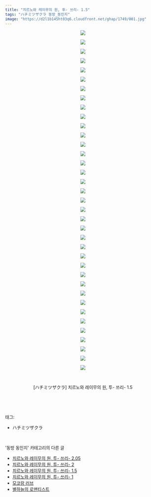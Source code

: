 ```yaml
---
title: "치르노와 레이무의 원, 투- 쓰리- 1.5"
tags: "ハチミツザクラ 동방_동인지"
image: "https://d2l1b145ht03q6.cloudfront.net/ghap/1749/001.jpg"
---
```

<div class="article">
<p style="text-align: center; clear: none; float: none;"><img src="{{ site.imgserver1 }}/ghap/1749/001.jpg"/></p>
<p style="text-align: center; clear: none; float: none;"><img src="{{ site.imgserver1 }}/ghap/1749/002.jpg"/></p>
<p style="text-align: center; clear: none; float: none;"><img src="{{ site.imgserver1 }}/ghap/1749/003.jpg"/></p>
<p style="text-align: center; clear: none; float: none;"><img src="{{ site.imgserver1 }}/ghap/1749/004.jpg"/></p>
<p style="text-align: center; clear: none; float: none;"><img src="{{ site.imgserver1 }}/ghap/1749/005.jpg"/></p>
<p style="text-align: center; clear: none; float: none;"><img src="{{ site.imgserver1 }}/ghap/1749/006.jpg"/></p>
<p style="text-align: center; clear: none; float: none;"><img src="{{ site.imgserver1 }}/ghap/1749/007.jpg"/></p>
<p style="text-align: center; clear: none; float: none;"><img src="{{ site.imgserver1 }}/ghap/1749/008.jpg"/></p>
<p style="text-align: center; clear: none; float: none;"><img src="{{ site.imgserver1 }}/ghap/1749/009.jpg"/></p>
<p style="text-align: center; clear: none; float: none;"><img src="{{ site.imgserver1 }}/ghap/1749/010.jpg"/></p>
<p style="text-align: center; clear: none; float: none;"><img src="{{ site.imgserver1 }}/ghap/1749/011.jpg"/></p>
<p style="text-align: center; clear: none; float: none;"><img src="{{ site.imgserver1 }}/ghap/1749/012.jpg"/></p>
<p style="text-align: center; clear: none; float: none;"><img src="{{ site.imgserver1 }}/ghap/1749/013.jpg"/></p>
<p style="text-align: center; clear: none; float: none;"><img src="{{ site.imgserver1 }}/ghap/1749/014.jpg"/></p>
<p style="text-align: center; clear: none; float: none;"><img src="{{ site.imgserver1 }}/ghap/1749/015.jpg"/></p>
<p style="text-align: center; clear: none; float: none;"><img src="{{ site.imgserver1 }}/ghap/1749/016.jpg"/></p>
<p style="text-align: center; clear: none; float: none;"><img src="{{ site.imgserver1 }}/ghap/1749/017.jpg"/></p>
<p style="text-align: center; clear: none; float: none;"><img src="{{ site.imgserver1 }}/ghap/1749/018.jpg"/></p>
<p style="text-align: center; clear: none; float: none;"><img src="{{ site.imgserver1 }}/ghap/1749/019.jpg"/></p>
<p style="text-align: center; clear: none; float: none;"><img src="{{ site.imgserver1 }}/ghap/1749/020.jpg"/></p>
<p style="text-align: center; clear: none; float: none;"><img src="{{ site.imgserver1 }}/ghap/1749/021.jpg"/></p>
<p style="text-align: center; clear: none; float: none;"><img src="{{ site.imgserver1 }}/ghap/1749/022.jpg"/></p>
<p style="text-align: center; clear: none; float: none;"><img src="{{ site.imgserver1 }}/ghap/1749/023.jpg"/></p>
<p style="text-align: center; clear: none; float: none;"><img src="{{ site.imgserver1 }}/ghap/1749/024.jpg"/></p>
<p style="text-align: center; clear: none; float: none;"><img src="{{ site.imgserver1 }}/ghap/1749/025.jpg"/></p>
<p style="text-align: center; clear: none; float: none;"><img src="{{ site.imgserver1 }}/ghap/1749/026.jpg"/></p>
<p style="text-align: center; clear: none; float: none;"><img src="{{ site.imgserver1 }}/ghap/1749/027.jpg"/></p>
<p style="text-align: center; clear: none; float: none;"><img src="{{ site.imgserver1 }}/ghap/1749/028.jpg"/></p>
<p style="text-align: center; clear: none; float: none;"><img src="{{ site.imgserver1 }}/ghap/1749/029.jpg"/></p>
<p style="text-align: center; clear: none; float: none;"><img src="{{ site.imgserver1 }}/ghap/1749/030.jpg"/></p>
<p style="text-align: center; clear: none; float: none;"><img src="{{ site.imgserver1 }}/ghap/1749/031.jpg"/></p>
<p style="text-align: center; clear: none; float: none;"><img src="{{ site.imgserver1 }}/ghap/1749/032.jpg"/></p>
<p style="text-align: center; clear: none; float: none;"><img src="{{ site.imgserver1 }}/ghap/1749/033.jpg"/></p>
<p style="text-align: center; clear: none; float: none;"><img src="{{ site.imgserver1 }}/ghap/1749/034.jpg"/></p>
<p style="text-align: center; clear: none; float: none;"><img src="{{ site.imgserver1 }}/ghap/1749/035.jpg"/></p>
<p style="text-align: center; clear: none; float: none;"><img src="{{ site.imgserver1 }}/ghap/1749/036.jpg"/></p>
<p style="text-align: center; clear: none; float: none;"><img src="{{ site.imgserver1 }}/ghap/1749/037.jpg"/></p>
<p style="text-align: center; clear: none; float: none;"><br/></p>
<p style="text-align: center; clear: none; float: none;">[ハチミツザクラ] 치르노와 레이무의 원, 투- 쓰리- 1.5</p>
<p><br/></p>
</div><br/>
<div class="tagTrail">
<p>태그: </p>
<ul>
<li>ハチミツザクラ</li>
</ul>
</div><br/>
<div class="another">
<p>'동방 동인지' 카테고리의 다른 글</p>
<ul>
<li><a href="/ghap_1751">치르노와 레이무의 원, 투- 쓰리- 2.05</a></li>
<li><a href="/ghap_1750">치르노와 레이무의 원, 투- 쓰리- 2</a></li>
<li><a href="/ghap_1749">치르노와 레이무의 원, 투- 쓰리- 1.5</a></li>
<li><a href="/ghap_1748">치르노와 레이무의 원, 투- 쓰리- 1</a></li>
<li><a href="/ghap_1746">모코랑 러브</a></li>
<li><a href="/ghap_1744">별하늘의 로맨티스트</a></li>
</ul>
</div><br/>
<div class="cb_module cb_fluid">
<div class="cb_wrt cb_profile">
</div><!-- commentList close -->
</div><br/>
